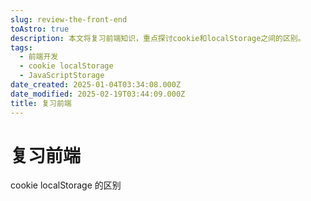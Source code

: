 ```yaml
---
slug: review-the-front-end
toAstro: true
description: 本文将复习前端知识，重点探讨cookie和localStorage之间的区别。
tags:
  - 前端开发
  - cookie localStorage
  - JavaScriptStorage
date_created: 2025-01-04T03:34:08.000Z
date_modified: 2025-02-19T03:44:09.000Z
title: 复习前端
---
```


# 复习前端

cookie localStorage 的区别
